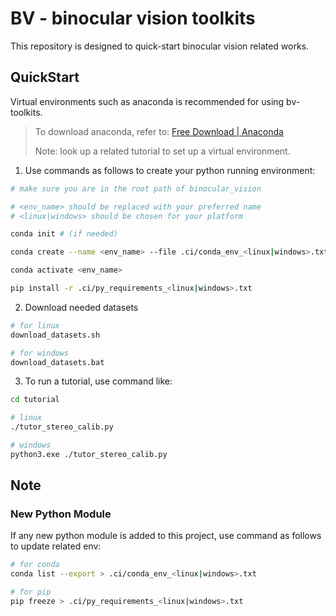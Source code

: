 # BV - binocular vision toolkits

This repository is designed to quick-start binocular vision related works.



## QuickStart

Virtual environments such as anaconda is recommended for using bv-toolkits.

> To download anaconda, refer to: [Free Download | Anaconda](https://www.anaconda.com/download/)
>
> Note: look up a related tutorial to set up a virtual environment.

1. Use commands as follows to create your python running environment:

```bash
# make sure you are in the root path of binocular_vision

# <env_name> should be replaced with your preferred name
# <linux|windows> should be chosen for your platform

conda init # (if needed)

conda create --name <env_name> --file .ci/conda_env_<linux|windows>.txt

conda activate <env_name>

pip install -r .ci/py_requirements_<linux|windows>.txt
```
2. Download needed datasets
```bash
# for linux
download_datasets.sh

# for windows
download_datasets.bat
```
3. To run a tutorial, use command like:

```bash
cd tutorial

# linux
./tutor_stereo_calib.py

# windows
python3.exe ./tutor_stereo_calib.py
```



## Note

### New Python Module

If any new python module is added to this project, use command as follows to update related env:

```bash
# for conda
conda list --export > .ci/conda_env_<linux|windows>.txt

# for pip
pip freeze > .ci/py_requirements_<linux|windows>.txt
```